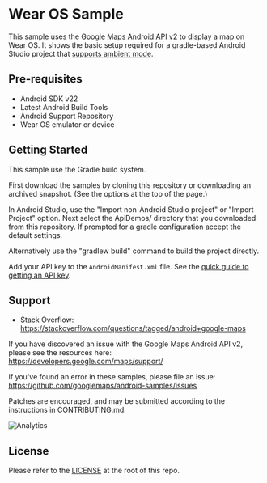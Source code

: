 Wear OS Sample
===================================

This sample uses the [Google Maps Android API v2](https://developers.google.com/maps/documentation/android/)
to display a map on Wear OS. It shows the basic setup required for a
gradle-based Android Studio project that [supports ambient mode](https://developer.android.com/training/wearables/apps/always-on.html).

Pre-requisites
--------------

- Android SDK v22
- Latest Android Build Tools
- Android Support Repository
- Wear OS emulator or device

Getting Started
---------------


This sample use the Gradle build system.

First download the samples by cloning this repository or downloading an archived
snapshot. (See the options at the top of the page.)

In Android Studio, use the "Import non-Android Studio project" or
"Import Project" option. Next select the ApiDemos/ directory that you downloaded
from this repository.
If prompted for a gradle configuration accept the default settings.

Alternatively use the "gradlew build" command to build the project directly.

Add your API key to the `AndroidManifest.xml` file.
See the [quick guide to getting an API key](https://developers.google.com/maps/documentation/android-api/signup).

Support
-------

- Stack Overflow: https://stackoverflow.com/questions/tagged/android+google-maps

If you have discovered an issue with the Google Maps Android API v2, please see
the resources here: https://developers.google.com/maps/support/

If you've found an error in these samples, please file an issue:
https://github.com/googlemaps/android-samples/issues

Patches are encouraged, and may be submitted according to the instructions in
CONTRIBUTING.md.

![Analytics](https://ga-beacon.appspot.com/UA-12846745-20/android-samples-wearmap/readme?pixel)

License
-------

Please refer to the [LICENSE](https://github.com/googlemaps/android-samples/blob/master/LICENSE) at the root of this repo.
